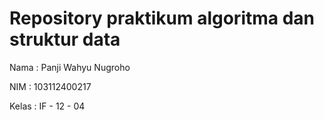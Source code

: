 # Repository praktikum algoritma dan struktur data
 Nama : Panji Wahyu Nugroho
 
 NIM : 103112400217
 
 Kelas : IF - 12 - 04
